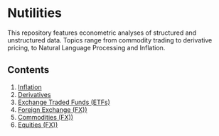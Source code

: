 # Nutilities

This repository features econometric analyses of structured and unstructured data. Topics range from commodity trading to derivative pricing, to Natural Language Processing and Inflation.

## Contents

1. <a href="https://github.com/benlusamba/nutilities/tree/master/Alt-CPI" target="_blank">Inflation</a>
2. <a href="https://github.com/benlusamba/nutilities/tree/master/Derivatives" target="_blank">Derivatives</a>
3. <a href="https://github.com/benlusamba/nutilities/tree/master/ETFs" target="_blank">Exchange Traded Funds (ETFs)</a>
4. <a href="https://github.com/benlusamba/nutilities/tree/master/FX" target="_blank">Foreign Exchange (FX))</a>
5. <a href="https://github.com/benlusamba/nutilities/tree/master/Soy" target="_blank">Commodities (FX))</a>
6. <a href="ttps://github.com/benlusamba/nutilities/tree/master/Stock" target="_blank">Equities (FX))</a>

